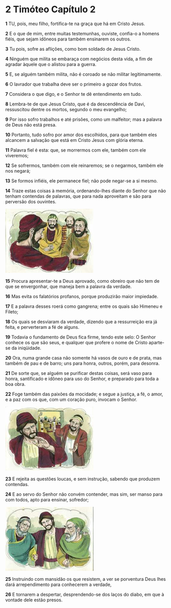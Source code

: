 # 2 Timóteo Capítulo 2

**1** 	TU, pois, meu filho, fortifica-te na graça que há em Cristo Jesus.

**2** 	E o que de mim, entre muitas testemunhas, ouviste, confia-o a homens fiéis, que sejam idôneos para também ensinarem os outros.

**3** 	Tu pois, sofre as aflições, como bom soldado de Jesus Cristo.

**4** 	Ninguém que milita se embaraça com negócios desta vida, a fim de agradar àquele que o alistou para a guerra.

**5** 	E, se alguém também milita, não é coroado se não militar legitimamente.

**6** 	O lavrador que trabalha deve ser o primeiro a gozar dos frutos.

**7** 	Considera o que digo, e o Senhor te dê entendimento em tudo.

**8** 	Lembra-te de que Jesus Cristo, que é da descendência de Davi, ressuscitou dentre os mortos, segundo o meu evangelho;

**9** 	Por isso sofro trabalhos e até prisões, como um malfeitor; mas a palavra de Deus não está presa.

**10** 	Portanto, tudo sofro por amor dos escolhidos, para que também eles alcancem a salvação que está em Cristo Jesus com glória eterna.

**11** 	Palavra fiel é esta: que, se morrermos com ele, também com ele viveremos;

**12** 	Se sofrermos, também com ele reinaremos; se o negarmos, também ele nos negará;

**13** 	Se formos infiéis, ele permanece fiel; não pode negar-se a si mesmo.

**14** 	Traze estas coisas à memória, ordenando-lhes diante do Senhor que não tenham contendas de palavras, que para nada aproveitam e são para perversão dos ouvintes.

![](../Images/SweetPublishing/55-2-1.jpg) 

**15** 	Procura apresentar-te a Deus aprovado, como obreiro que não tem de que se envergonhar, que maneja bem a palavra da verdade.

**16** 	Mas evita os falatórios profanos, porque produzirão maior impiedade.

**17** 	E a palavra desses roerá como gangrena; entre os quais são Himeneu e Fileto;

**18** 	Os quais se desviaram da verdade, dizendo que a ressurreição era já feita, e perverteram a fé de alguns.

**19** 	Todavia o fundamento de Deus fica firme, tendo este selo: O Senhor conhece os que são seus, e qualquer que profere o nome de Cristo aparte-se da iniqüidade.

**20** 	Ora, numa grande casa não somente há vasos de ouro e de prata, mas também de pau e de barro; uns para honra, outros, porém, para desonra.

**21** 	De sorte que, se alguém se purificar destas coisas, será vaso para honra, santificado e idôneo para uso do Senhor, e preparado para toda a boa obra.

**22** 	Foge também das paixões da mocidade; e segue a justiça, a fé, o amor, e a paz com os que, com um coração puro, invocam o Senhor.

![](../Images/SweetPublishing/55-2-2.jpg) 

**23** 	E rejeita as questões loucas, e sem instrução, sabendo que produzem contendas.

**24** 	E ao servo do Senhor não convém contender, mas sim, ser manso para com todos, apto para ensinar, sofredor;

![](../Images/SweetPublishing/55-2-3.jpg) 

**25** 	Instruindo com mansidão os que resistem, a ver se porventura Deus lhes dará arrependimento para conhecerem a verdade,

**26** 	E tornarem a despertar, desprendendo-se dos laços do diabo, em que à vontade dele estão presos.

